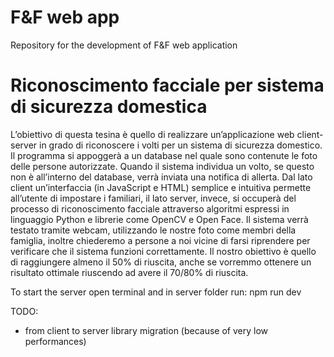# F&F web app
Repository for the development of F&F web application
# Riconoscimento facciale per sistema di sicurezza domestica
L’obiettivo di questa tesina è quello di realizzare un’applicazione web client-server in grado di riconoscere i volti per un sistema di sicurezza domestico. Il programma si appoggerà a un database nel quale sono contenute le foto delle persone autorizzate. Quando il sistema individua un volto, se questo non è all’interno del database, verrà inviata una notifica di allerta.
Dal lato client un’interfaccia (in JavaScript e HTML) semplice e intuitiva permette all’utente di impostare i familiari, il lato server, invece, si occuperà del processo di riconoscimento facciale attraverso algoritmi espressi in linguaggio Python e librerie come OpenCV e Open Face.
Il sistema verrà testato tramite webcam, utilizzando le nostre foto come membri della famiglia, inoltre chiederemo a persone a noi vicine di farsi riprendere per verificare che il sistema funzioni correttamente. 
Il nostro obiettivo è quello di raggiungere almeno il 50% di riuscita, anche se vorremmo ottenere un risultato ottimale riuscendo ad avere il 70/80% di riuscita.

To start the server open terminal and in server folder run: npm run dev

TODO:
- from client to server library migration (because of very low performances)
